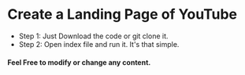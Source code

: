 # Create a Landing Page of YouTube
 * Step 1: Just Download the code or git clone it.
 * Step 2: Open index file and run it. It's that simple.  


#### Feel Free to modify or change any content.
